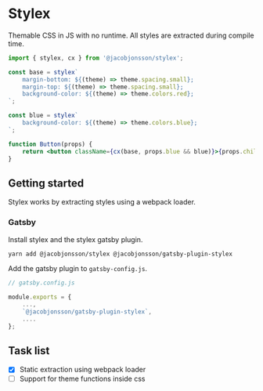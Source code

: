 # Stylex

Themable CSS in JS with no runtime. All styles are extracted during compile time.

```jsx
import { stylex, cx } from '@jacobjonsson/stylex';

const base = stylex`
    margin-bottom: ${(theme) => theme.spacing.small};
    margin-top: ${(theme) => theme.spacing.small};
    background-color: ${(theme) => theme.colors.red};
`;

const blue = stylex`
    background-color: ${(theme) => theme.colors.blue};
`;

function Button(props) {
    return <button className={cx(base, props.blue && blue)}>{props.children}</button>;
}
```

## Getting started

Stylex works by extracting styles using a webpack loader.

### Gatsby

Install stylex and the stylex gatsby plugin.

```sh
yarn add @jacobjonsson/stylex @jacobjonsson/gatsby-plugin-stylex
```

Add the gatsby plugin to `gatsby-config.js`.

```javascript
// gatsby.config.js

module.exports = {
    ...,
    `@jacobjonsson/gatsby-plugin-stylex`,
    ....
};
```

## Task list

-   [x] Static extraction using webpack loader
-   [ ] Support for theme functions inside css
